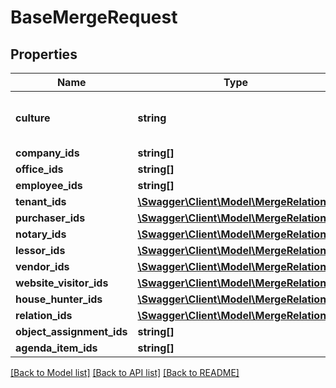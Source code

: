 # BaseMergeRequest

## Properties
Name | Type | Description | Notes
------------ | ------------- | ------------- | -------------
**culture** | **string** | The culture name in the format languagecode2-country/regioncode2. | [optional] 
**company_ids** | **string[]** |  | [optional] 
**office_ids** | **string[]** |  | [optional] 
**employee_ids** | **string[]** |  | [optional] 
**tenant_ids** | [**\Swagger\Client\Model\MergeRelation[]**](MergeRelation.md) |  | [optional] 
**purchaser_ids** | [**\Swagger\Client\Model\MergeRelation[]**](MergeRelation.md) |  | [optional] 
**notary_ids** | [**\Swagger\Client\Model\MergeRelation[]**](MergeRelation.md) |  | [optional] 
**lessor_ids** | [**\Swagger\Client\Model\MergeRelation[]**](MergeRelation.md) |  | [optional] 
**vendor_ids** | [**\Swagger\Client\Model\MergeRelation[]**](MergeRelation.md) |  | [optional] 
**website_visitor_ids** | [**\Swagger\Client\Model\MergeRelation[]**](MergeRelation.md) |  | [optional] 
**house_hunter_ids** | [**\Swagger\Client\Model\MergeRelation[]**](MergeRelation.md) |  | [optional] 
**relation_ids** | [**\Swagger\Client\Model\MergeRelation[]**](MergeRelation.md) |  | [optional] 
**object_assignment_ids** | **string[]** |  | [optional] 
**agenda_item_ids** | **string[]** |  | [optional] 

[[Back to Model list]](../README.md#documentation-for-models) [[Back to API list]](../README.md#documentation-for-api-endpoints) [[Back to README]](../README.md)


